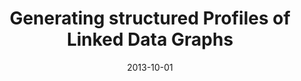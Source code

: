 ---
title: "Generating structured Profiles of Linked Data Graphs"
collection: publications
permalink: /publication/2013-DBLP_conf_semweb_FetahuDNTC13
date: 2013-10-01
venue: 'Proceedings of the ISWC 2013 Posters  &  Demonstrations Track, Sydney, Australia, October 23, 2013'
---
